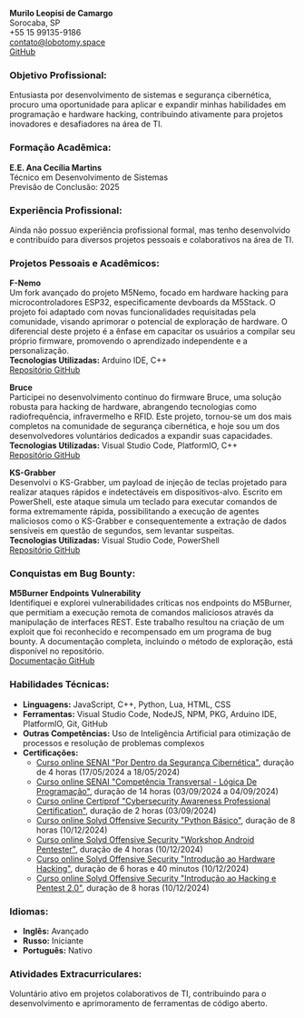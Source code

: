 **Murilo Leopisi de Camargo**  
Sorocaba, SP  
+55 15 99135-9186  
contato@lobotomy.space  
[GitHub](https://github.com/Niximkk)

### **Objetivo Profissional:**
Entusiasta por desenvolvimento de sistemas e segurança cibernética, procuro uma oportunidade para aplicar e expandir minhas habilidades em programação e hardware hacking, contribuindo ativamente para projetos inovadores e desafiadores na área de TI.

### **Formação Acadêmica:**
**E.E. Ana Cecília Martins**  
Técnico em Desenvolvimento de Sistemas  
Previsão de Conclusão: 2025

### **Experiência Profissional:**
Ainda não possuo experiência profissional formal, mas tenho desenvolvido e contribuído para diversos projetos pessoais e colaborativos na área de TI.

### **Projetos Pessoais e Acadêmicos:**

**F-Nemo**  
Um fork avançado do projeto M5Nemo, focado em hardware hacking para microcontroladores ESP32, especificamente devboards da M5Stack. O projeto foi adaptado com novas funcionalidades requisitadas pela comunidade, visando aprimorar o potencial de exploração de hardware. O diferencial deste projeto é a ênfase em capacitar os usuários a compilar seu próprio firmware, promovendo o aprendizado independente e a personalização.  
**Tecnologias Utilizadas:** Arduino IDE, C++  
[Repositório GitHub](https://github.com/Niximkk/f-nemo)

**Bruce**  
Participei no desenvolvimento contínuo do firmware Bruce, uma solução robusta para hacking de hardware, abrangendo tecnologias como radiofrequência, infravermelho e RFID. Este projeto, tornou-se um dos mais completos na comunidade de segurança cibernética, e hoje sou um dos desenvolvedores voluntários dedicados a expandir suas capacidades.  
**Tecnologias Utilizadas:** Visual Studio Code, PlatformIO, C++  
[Repositório GitHub](https://github.com/Niximkk/LilBruce)

**KS-Grabber**  
Desenvolvi o KS-Grabber, um payload de injeção de teclas projetado para realizar ataques rápidos e indetectáveis em dispositivos-alvo. Escrito em PowerShell, este ataque simula um teclado para executar comandos de forma extremamente rápida, possibilitando a execução de agentes maliciosos como o KS-Grabber e consequentemente a extração de dados sensíveis em questão de segundos, sem levantar suspeitas.  
**Tecnologias Utilizadas:** Visual Studio Code, PowerShell  
[Repositório GitHub](https://github.com/Niximkk/ks-grabber)

### **Conquistas em Bug Bounty:**

**M5Burner Endpoints Vulnerability**  
Identifiquei e explorei vulnerabilidades críticas nos endpoints do M5Burner, que permitiam a execução remota de comandos maliciosos através da manipulação de interfaces REST. Este trabalho resultou na criação de um exploit que foi reconhecido e recompensado em um programa de bug bounty. A documentação completa, incluindo o método de exploração, está disponível no repositório.  
[Documentação GitHub](https://github.com/Niximkk/m5burner-endpoints)

### **Habilidades Técnicas:**
- **Linguagens:** JavaScript, C++, Python, Lua, HTML, CSS
- **Ferramentas:** Visual Studio Code, NodeJS, NPM, PKG, Arduino IDE, PlatformIO, Git, GitHub
- **Outras Competências:** Uso de Inteligência Artificial para otimização de processos e resolução de problemas complexos
- **Certificações:** 
  - [Curso online SENAI "Por Dentro da Segurança Cibernética"](https://www.sp.senai.br/consulta-certificado?qrcode=00027511/7777700), duração de 4 horas (17/05/2024 a 18/05/2024)
  - [Curso online SENAI "Competência Transversal - Lógica De Programação"](https://www.sp.senai.br/consulta-certificado?qrcode=00027091/7777700), duração de 14 horas (03/09/2024 a 04/09/2024)
  - [Curso online Certiprof "Cybersecurity Awareness Professional Certification"](https://app.kajabi.com/certificates/5a20c480), duração de 2 horas (03/09/2024)
  - [Curso online Solyd Offensive Security "Python Básico"](https://solyd.com.br/verificar/jkCWE9AcoC/), duração de 8 horas (10/12/2024)
  - [Curso online Solyd Offensive Security "Workshop Android Pentester"](https://solyd.com.br/verificar/XdlVnIc7y6/), duração de 4 horas (10/12/2024)
  - [Curso online Solyd Offensive Security "Introdução ao Hardware Hacking"](https://solyd.com.br/verificar/JCGokOmmS0/), duração de 6 horas e 40 minutos (10/12/2024)
  - [Curso online Solyd Offensive Security "Introdução ao Hacking e Pentest 2.0"](https://solyd.com.br/verificar/Rc0V2gykDV/), duração de 8 horas (10/12/2024)

### **Idiomas:**
- **Inglês:** Avançado
- **Russo:** Iniciante
- **Português:** Nativo

### **Atividades Extracurriculares:**
Voluntário ativo em projetos colaborativos de TI, contribuindo para o desenvolvimento e aprimoramento de ferramentas de código aberto.
